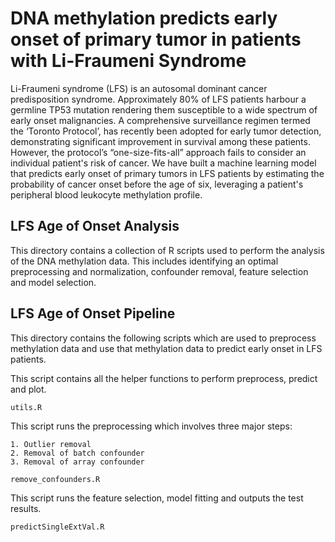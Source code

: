 # DNA methylation predicts early onset of primary tumor in patients with Li-Fraumeni Syndrome #

Li-Fraumeni syndrome (LFS) is an autosomal dominant cancer predisposition syndrome. Approximately 80% of LFS patients harbour a germline TP53 mutation rendering them susceptible to a wide spectrum of early onset malignancies. A comprehensive surveillance regimen termed the ‘Toronto Protocol’, has recently been adopted for early tumor detection, demonstrating significant improvement in survival among these patients. However, the protocol’s “one-size-fits-all” approach fails to consider an individual patient's risk of cancer. We have built a machine learning model that predicts early onset of primary tumors in LFS patients by estimating the probability of cancer onset before the age of six, leveraging a patient's peripheral blood leukocyte methylation profile. 

## LFS Age of Onset Analysis ##

This directory contains a collection of R scripts used to perform the analysis of the DNA methylation data. This includes identifying an optimal preprocessing and normalization, confounder removal, feature selection and model selection.

## LFS Age of Onset Pipeline ##

This directory contains the following scripts which are used to preprocess methylation data and use that methylation data to predict early onset in LFS patients. 

This script contains all the helper functions to perform preprocess, predict and plot. 

    utils.R
  
This script runs the preprocessing which involves three major steps:
~~~
1. Outlier removal
2. Removal of batch confounder
3. Removal of array confounder
~~~
    remove_confounders.R
    
This script runs the feature selection, model fitting and outputs the test results.

    predictSingleExtVal.R


